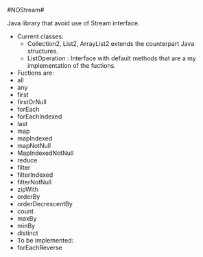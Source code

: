#NOStream#

Java library that avoid use of Stream interface.

* Current classes: <br />
   * Collection2, List2, ArrayList2 extends the counterpart Java structures. <br />
   * ListOperation : Interface with default methods that are a my implementation of the fuctions. <br />
* Fuctions are: <br />
 * all <br/>
 * any  <br/>
 * first  <br/>
 * firstOrNull  <br/>
 * forEach<br />
 * forEachIndexed<br />
 * last  <br/>
 * map<br />
 * mapIndexed<br />
 * mapNotNull  <br/>
 * MapIndexedNotNull <br/>
 * reduce<br />
 * filter<br />
 * filterIndexed<br />
 * filterNotNull  <br/>
 * zipWith<br />
 * orderBy<br />
 * orderDecrescentBy<br />
 * count<br />
 * maxBy<br />
 * minBy<br />
 * distinct <br />
* To be implemented:<br />
 * forEachReverse<br />
